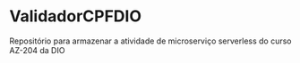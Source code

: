 # ValidadorCPFDIO
Repositório para armazenar a atividade de microserviço serverless do curso AZ-204 da DIO

